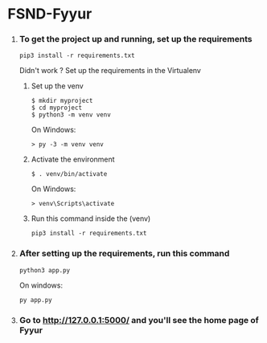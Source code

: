 # FSND-Fyyur
1. ### To get the project up and running, set up the requirements 

    ```
    pip3 install -r requirements.txt
    ```

    Didn't work ? Set up the requirements in the Virtualenv 

    1. Set up the venv 

        ```
        $ mkdir myproject
        $ cd myproject
        $ python3 -m venv venv
        ```

        On Windows:
        ```
        > py -3 -m venv venv
        ```
    2. Activate the environment
        ```
        $ . venv/bin/activate
        ```

        On Windows:
        ```
        > venv\Scripts\activate
        ```
    3. Run this command inside the (venv)
        ```
        pip3 install -r requirements.txt
        ```

2. ### After setting up the requirements, run this command
    ```
    python3 app.py
    ```
    On windows:
    ```
    py app.py
    ```
3. ### Go to http://127.0.0.1:5000/ and you'll see the home page of Fyyur 


